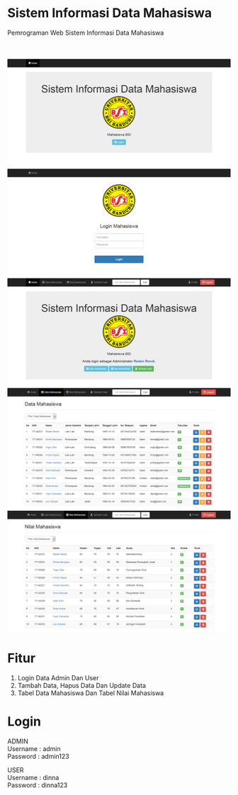 # Sistem Informasi Data Mahasiswa
Pemrograman Web Sistem Informasi Data Mahasiswa<br /><br />
<br />
<br />
<img src="1.png"><br />
<img src="2.png"><br />
<img src="3.png"><br />
<img src="4.png"><br />
<img src="5.png"><br />
# Fitur
1. Login Data Admin Dan User
2. Tambah Data, Hapus Data Dan Update Data
3. Tabel Data Mahasiswa Dan Tabel Nilai Mahasiswa
# Login
ADMIN<br />
Username : admin<br />
Password : admin123<br />

USER<br />
Username : dinna<br />
Password : dinna123<br />
